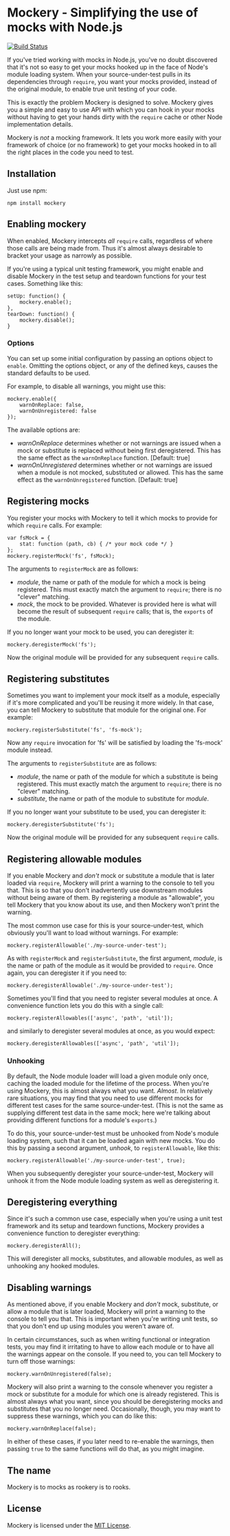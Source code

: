 # Mockery - Simplifying the use of mocks with Node.js

[![Build Status](https://secure.travis-ci.org/mfncooper/mockery.png)](http://travis-ci.org/mfncooper/mockery)

If you've tried working with mocks in Node.js, you've no doubt discovered that
it's not so easy to get your mocks hooked up in the face of Node's module
loading system. When your source-under-test pulls in its dependencies through
`require`, you want your mocks provided, instead of the original module,
to enable true unit testing of your code.

This is exactly the problem Mockery is designed to solve. Mockery gives you a
simple and easy to use API with which you can hook in your mocks without having
to get your hands dirty with the `require` cache or other Node implementation
details.

Mockery is *not* a mocking framework. It lets you work more easily with your
framework of choice (or no framework) to get your mocks hooked in to all the
right places in the code you need to test.

## Installation

Just use npm:

    npm install mockery

## Enabling mockery

When enabled, Mockery intercepts *all* `require` calls, regardless of where
those calls are being made from. Thus it's almost always desirable to bracket
your usage as narrowly as possible.

If you're using a typical unit testing framework, you might enable and disable
Mockery in the test setup and teardown functions for your test cases. Something
like this:

    setUp: function() {
        mockery.enable();
    },
    tearDown: function() {
        mockery.disable();
    }

### Options

You can set up some initial configuration by passing an options object to
`enable`. Omitting the options object, or any of the defined keys, causes the
standard defaults to be used.

For example, to disable all warnings, you might use this:

    mockery.enable({
        warnOnReplace: false,
        warnOnUnregistered: false
    });

The available options are:

* _warnOnReplace_ determines whether or not warnings are issued when a mock or
substitute is replaced without being first deregistered. This has the same
effect as the `warnOnReplace` function. [Default: true]
* _warnOnUnregistered_ determines whether or not warnings are issued when a
module is not mocked, substituted or allowed. This has the same effect as the
`warnOnUnregistered` function. [Default: true]

## Registering mocks

You register your mocks with Mockery to tell it which mocks to provide for which
`require` calls. For example:

    var fsMock = {
        stat: function (path, cb) { /* your mock code */ }
    };
    mockery.registerMock('fs', fsMock);

The arguments to `registerMock` are as follows:

* _module_, the name or path of the module for which a mock is being
registered. This must exactly match the argument to `require`; there is no
"clever" matching.
* _mock_, the mock to be provided. Whatever is provided here is what will
become the result of subsequent `require` calls; that is, the `exports` of the
module.

If you no longer want your mock to be used, you can deregister it:

    mockery.deregisterMock('fs');

Now the original module will be provided for any subsequent `require` calls.

## Registering substitutes

Sometimes you want to implement your mock itself as a module, especially if it's
more complicated and you'll be reusing it more widely. In that case, you can
tell Mockery to substitute that module for the original one. For example:

    mockery.registerSubstitute('fs', 'fs-mock');

Now any `require` invocation for 'fs' will be satisfied by loading the 'fs-mock'
module instead.

The arguments to `registerSubstitute` are as follows:

* _module_, the name or path of the module for which a substitute is being
registered. This must exactly match the argument to `require`; there is no
"clever" matching.
* _substitute_, the name or path of the module to substitute for _module_.

If you no longer want your substitute to be used, you can deregister it:

    mockery.deregisterSubstitute('fs');

Now the original module will be provided for any subsequent `require` calls.

## Registering allowable modules

If you enable Mockery and _don't_ mock or substitute a module that is later
loaded via `require`, Mockery will print a warning to the console to tell you
that. This is so that you don't inadvertently use downstream modules without
being aware of them. By registering a module as "allowable", you tell Mockery
that you know about its use, and then Mockery won't print the warning.

The most common use case for this is your source-under-test, which obviously
you'll want to load without warnings. For example:

    mockery.registerAllowable('./my-source-under-test');

As with `registerMock` and `registerSubstitute`, the first argument, _module_,
is the name or path of the module as it would be provided to `require`. Once
again, you can deregister it if you need to:

    mockery.deregisterAllowable('./my-source-under-test');

Sometimes you'll find that you need to register several modules at once. A
convenience function lets you do this with a single call:

    mockery.registerAllowables(['async', 'path', 'util']);

and similarly to deregister several modules at once, as you would expect:

    mockery.deregisterAllowables(['async', 'path', 'util']);

### Unhooking

By default, the Node module loader will load a given module only once, caching
the loaded module for the lifetime of the process. When you're using Mockery,
this is almost always what you want. _Almost_. In relatively rare situations,
you may find that you need to use different mocks for different test cases
for the same source-under-test. (This is not the same as supplying different
test data in the same mock; here we're talking about providing different
functions for a module's `exports`.)

To do this, your source-under-test must be unhooked from Node's module loading
system, such that it can be loaded again with new mocks. You do this by passing
a second argument, _unhook_, to `registerAllowable`, like this:

    mockery.registerAllowable('./my-source-under-test', true);

When you subsequently deregister your source-under-test, Mockery will unhook it
from the Node module loading system as well as deregistering it.

## Deregistering everything

Since it's such a common use case, especially when you're using a unit test
framework and its setup and teardown functions, Mockery provides a convenience
function to deregister everything:

    mockery.deregisterAll();

This will deregister all mocks, substitutes, and allowable modules, as well as
unhooking any hooked modules.

## Disabling warnings

As mentioned above, if you enable Mockery and _don't_ mock, substitute, or
allow a module that is later loaded, Mockery will print a warning to the
console to tell you that. This is important when you're writing unit tests,
so that you don't end up using modules you weren't aware of.

In certain circumstances, such as when writing functional or integration tests,
you may find it irritating to have to allow each module or to have all the
warnings appear on the console. If you need to, you can tell Mockery to turn
off those warnings:

    mockery.warnOnUnregistered(false);

Mockery will also print a warning to the console whenever you register a mock
or substitute for a module for which one is already registered. This is almost
always what you want, since you should be deregistering mocks and substitutes
that you no longer need. Occasionally, though, you may want to suppress these
warnings, which you can do like this:

    mockery.warnOnReplace(false);

In either of these cases, if you later need to re-enable the warnings, then
passing `true` to the same functions will do that, as you might imagine.

## The name

Mockery is to mocks as rookery is to rooks.

## License

Mockery is licensed under the [MIT License](http://github.com/mfncooper/mockery/raw/master/LICENSE).
